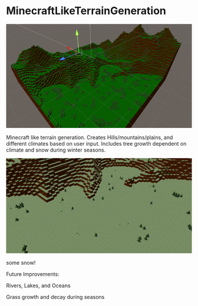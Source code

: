 # MinecraftLikeTerrainGeneration

![alt text](Unity_S4FEmG6HmV.png)

Minecraft like terrain generation. Creates Hills/mountains/plains, and different climates based on user input. Includes tree growth dependent on climate and snow during winter seasons.

![alt text](Unity_fpVJSsa26j.png)

some snow!

Future Improvements:

Rivers, Lakes, and Oceans

Grass growth and decay during seasons
